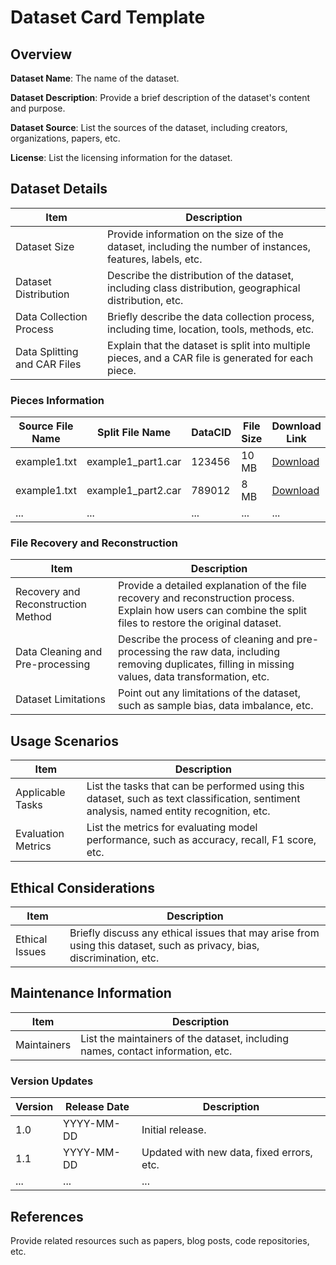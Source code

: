 # Dataset Card Template

## Overview
**Dataset Name**: The name of the dataset.

**Dataset Description**: Provide a brief description of the dataset's content and purpose.

**Dataset Source**: List the sources of the dataset, including creators, organizations, papers, etc.

**License**: List the licensing information for the dataset.

## Dataset Details

| Item                | Description                                    |
|---------------------|------------------------------------------------|
| Dataset Size        | Provide information on the size of the dataset, including the number of instances, features, labels, etc. |
| Dataset Distribution | Describe the distribution of the dataset, including class distribution, geographical distribution, etc. |
| Data Collection Process | Briefly describe the data collection process, including time, location, tools, methods, etc. |
| Data Splitting and CAR Files | Explain that the dataset is split into multiple pieces, and a CAR file is generated for each piece. |

### Pieces Information

| Source File Name | Split File Name | DataCID | File Size | Download Link |
|------------------|-----------------|---------|-----------|---------------|
| example1.txt     | example1_part1.car  | 123456  | 10 MB     | [Download](https://example.com/download1) |
| example1.txt     | example1_part2.car  | 789012  | 8 MB      | [Download](https://example.com/download2) |
| ...              | ...             | ...     | ...       | ...           |

### File Recovery and Reconstruction

| Item                | Description                                    |
|---------------------|------------------------------------------------|
| Recovery and Reconstruction Method | Provide a detailed explanation of the file recovery and reconstruction process. Explain how users can combine the split files to restore the original dataset. |
| Data Cleaning and Pre-processing | Describe the process of cleaning and pre-processing the raw data, including removing duplicates, filling in missing values, data transformation, etc. |
| Dataset Limitations | Point out any limitations of the dataset, such as sample bias, data imbalance, etc. |

## Usage Scenarios

| Item                | Description                                    |
|---------------------|------------------------------------------------|
| Applicable Tasks    | List the tasks that can be performed using this dataset, such as text classification, sentiment analysis, named entity recognition, etc. |
| Evaluation Metrics  | List the metrics for evaluating model performance, such as accuracy, recall, F1 score, etc. |

## Ethical Considerations

| Item                | Description                                    |
|---------------------|------------------------------------------------|
| Ethical Issues      | Briefly discuss any ethical issues that may arise from using this dataset, such as privacy, bias, discrimination, etc. |

## Maintenance Information

| Item                | Description                                    |
|---------------------|------------------------------------------------|
| Maintainers         | List the maintainers of the dataset, including names, contact information, etc. |

### Version Updates

| Version | Release Date | Description |
|---------|-------------|-------------|
| 1.0     | YYYY-MM-DD  | Initial release. |
| 1.1     | YYYY-MM-DD  | Updated with new data, fixed errors, etc. |
| ...     | ...         | ... |

## References

Provide related resources such as papers, blog posts, code repositories, etc.

